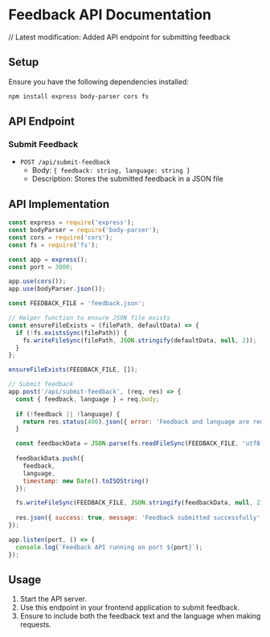 # Feedback API Documentation

// Latest modification: Added API endpoint for submitting feedback

## Setup

Ensure you have the following dependencies installed:

```bash
npm install express body-parser cors fs
```

## API Endpoint

### Submit Feedback

- `POST /api/submit-feedback`
  - Body: `{ feedback: string, language: string }`
  - Description: Stores the submitted feedback in a JSON file

## API Implementation

```javascript
const express = require('express');
const bodyParser = require('body-parser');
const cors = require('cors');
const fs = require('fs');

const app = express();
const port = 3000;

app.use(cors());
app.use(bodyParser.json());

const FEEDBACK_FILE = 'feedback.json';

// Helper function to ensure JSON file exists
const ensureFileExists = (filePath, defaultData) => {
  if (!fs.existsSync(filePath)) {
    fs.writeFileSync(filePath, JSON.stringify(defaultData, null, 2));
  }
};

ensureFileExists(FEEDBACK_FILE, []);

// Submit feedback
app.post('/api/submit-feedback', (req, res) => {
  const { feedback, language } = req.body;
  
  if (!feedback || !language) {
    return res.status(400).json({ error: 'Feedback and language are required' });
  }

  const feedbackData = JSON.parse(fs.readFileSync(FEEDBACK_FILE, 'utf8'));
  
  feedbackData.push({
    feedback,
    language,
    timestamp: new Date().toISOString()
  });

  fs.writeFileSync(FEEDBACK_FILE, JSON.stringify(feedbackData, null, 2));
  
  res.json({ success: true, message: 'Feedback submitted successfully' });
});

app.listen(port, () => {
  console.log(`Feedback API running on port ${port}`);
});
```

## Usage

1. Start the API server.
2. Use this endpoint in your frontend application to submit feedback.
3. Ensure to include both the feedback text and the language when making requests.